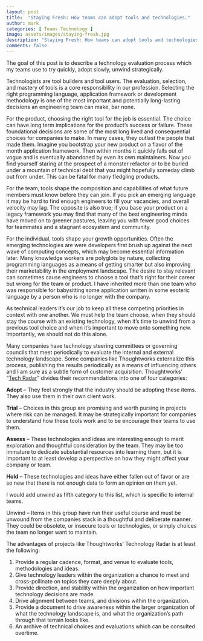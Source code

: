 ```yaml
---
layout: post
title:  "Staying Fresh: How teams can adopt tools and technologies."
author: mark
categories: [ Teams Technology ]
image: assets/images/staying-fresh.jpg
description: "Staying Fresh: How teams can adopt tools and technologies."
comments: false
---
```




The goal of this post is to describe a technology evaluation process which my teams use to try quickly, adopt slowly, unwind strategically.

Technologists are tool builders and tool users. The evaluation, selection, and mastery of tools is a core responsibility in our profession. Selecting the right programming language, application framework or development methodology is one of the most important and potentially long-lasting decisions an engineering team can make, bar none.

For the product, choosing the right tool for the job is essential. The choice can have long term implications for the product’s success or failure. These foundational decisions are some of the most long lived and consequential choices for companies to make. In many cases,  they outlast the people that made them. Imagine you bootstrap your new product on a flavor of the month application framework. Then within months it quickly falls out of vogue and is eventually abandoned by even its own maintainers. Now you find yourself staring at the prospect of a monster refactor or to be buried under a mountain of technical debt that you might hopefully someday climb out from under. This can be fatal for many fledgling products. 

For the team, tools shape the composition and capabilities of what future members must know before they can join. If you pick an emerging language it may be hard to find enough engineers to fill your vacancies, and overall velocity may lag. The opposite is also true; if you base your product on a legacy framework you may find that many of the best engineering minds have moved on to greener pastures, leaving you with fewer good choices for teammates and a stagnant ecosystem and community. 

For the individual, tools shape your growth opportunities. Often the emerging technologies are were developers first brush up against the next wave of computing concepts, which may become essential information later. Many knowledge workers are polyglots by nature, collecting programming languages as a means of getting smarter but also improving their marketability in the employment landscape. The desire to stay relevant can sometimes cause engineers to choose a tool that’s right for their career but wrong for the team or product. I have inherited more than one team who was responsible for babysitting some application written in some esoteric language by a person who is no longer with the company. 

As technical leaders it’s our job to keep all these competing priorities in context with one another. We must help the team choose, when they should stay the course with an existing technology, when it’s time to unwind from a previous tool choice and when it’s important to move onto something new. Importantly, we should not do this alone. 

Many companies have technology steering committees or governing councils that meet periodically to evaluate the internal and external technology landscape. Some companies like Thoughtworks externalize this process, publishing the results periodically as a means of influencing others and I am sure as a subtle form of customer acquisition. Thoughtworks’ “[Tech Radar](https://www.thoughtworks.com/radar)” divides their recommendations into one of four categories:

**Adopt** – They feel strongly that the industry should be adopting these items. They also use them in their own client work.

**Trial** – Choices in this group are promising and worth pursing in projects where risk can be managed. It may be strategically important for companies to understand how these tools work and to be encourage their teams to use them.

**Assess** – These technologies and ideas are interesting enough to merit exploration and thoughtful consideration by the team. They may be too immature to dedicate substantial resources into learning them, but it is important to at least develop a perspective on how they might affect your company or team.

**Hold** – These technologies and ideas have either fallen out of favor or are so new that there is not enough data to form an opinion on them yet. 

I would add unwind as fifth category to this list, which is specific to internal teams.

Unwind – Items in this group have run their useful course and must be unwound from the companies stack in a thoughtful and deliberate manner. They could be obsolete, or insecure tools or technologies, or simply choices the team no longer want to maintain. 
 
The advantages of projects like Thoughtworks’ Technology Radar is at least the following:
1.	Provide a regular cadence, format, and venue to evaluate tools, methodologies and ideas.
2.	Give technology leaders within the organization a chance to meet and cross-pollinate on topics they care deeply about.
3.	Provide direction, and stability within the organization on how important technology decisions are made.
4.	Drive alignment between teams, and divisions within the organization.
5.	Provide a document to drive awareness within the larger organization of what the technology landscape is, and what the organization’s path through that terrain looks like.
6.	An archive of technical choices and evaluations which can be consulted overtime.  

